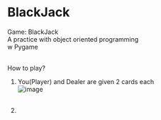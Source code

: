 # BlackJack
Game: BlackJack<br>
A practice with object oriented programming<br>
w Pygame<br><br>

How to play?<br>
1. You(Player) and Dealer are given 2 cards each<br>
![image](https://user-images.githubusercontent.com/98131995/210928293-96b418be-0669-434d-ba6c-15770412aef2.png)<br><br>

2.
